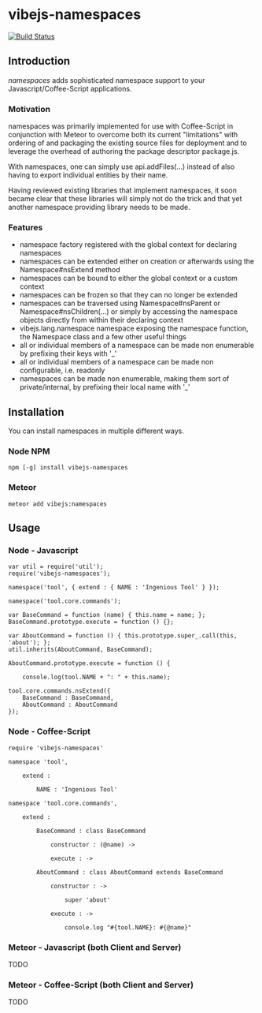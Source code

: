 # vibejs-namespaces

[![Build Status](https://travis-ci.org/vibejs/vibejs-namespaces.svg?branch=master)](https://travis-ci.org/vibejs/vibejs-namespaces)

## Introduction

*namespaces* adds sophisticated namespace support to your Javascript/Coffee-Script applications.


### Motivation

namespaces was primarily implemented for use with Coffee-Script in conjunction with Meteor to overcome
both its current "limitations" with ordering of and packaging the existing source files for 
deployment and to leverage the overhead of authoring the package descriptor package.js.

With namespaces, one can simply use api.addFiles(...) instead of also having to export individual
entities by their name.

Having reviewed existing libraries that implement namespaces, it soon became clear that these libraries
will simply not do the trick and that yet another namespace providing library needs to be made.


### Features

 - namespace factory registered with the global context for declaring namespaces
 - namespaces can be extended either on creation or afterwards using the Namespace#nsExtend method
 - namespaces can be bound to either the global context or a custom context
 - namespaces can be frozen so that they can no longer be extended
 - namespaces can be traversed using Namespace#nsParent or Namespace#nsChildren(...) or simply by
   accessing the namespace objects directly from within their declaring context
 - vibejs.lang.namespace namespace exposing the namespace function, the Namespace class and 
   a few other useful things
 - all or individual members of a namespace can be made non enumerable by prefixing their keys with '_'
 - all or individual members of a namespace can be made non configurable, i.e. readonly
 - namespaces can be made non enumerable, making them sort of private/internal, 
   by prefixing their local name with '_'


## Installation

You can install namespaces in multiple different ways.


### Node NPM

    npm [-g] install vibejs-namespaces


### Meteor

    meteor add vibejs:namespaces


## Usage


### Node - Javascript

    var util = require('util');
    require('vibejs-namespaces');

    namespace('tool', { extend : { NAME : 'Ingenious Tool' } });

    namespace('tool.core.commands');

    var BaseCommand = function (name) { this.name = name; };
    BaseCommand.prototype.execute = function () {};

    var AboutCommand = function () { this.prototype.super_.call(this, 'about'); };
    util.inherits(AboutCommand, BaseCommand);

    AboutCommand.prototype.execute = function () {

        console.log(tool.NAME + ": " + this.name);

    tool.core.commands.nsExtend({
        BaseCommand : BaseCommand,
        AboutCommand : AboutCommand
    });


### Node - Coffee-Script

    require 'vibejs-namespaces'

    namespace 'tool',

        extend :

            NAME : 'Ingenious Tool'

    namespace 'tool.core.commands',

        extend :

            BaseCommand : class BaseCommand

                constructor : (@name) ->

                execute : ->

            AboutCommand : class AboutCommand extends BaseCommand

                constructor : ->

                    super 'about'

                execute : ->

                    console.log "#{tool.NAME}: #{@name}"


### Meteor - Javascript (both Client and Server)

TODO


### Meteor - Coffee-Script (both Client and Server)

TODO

